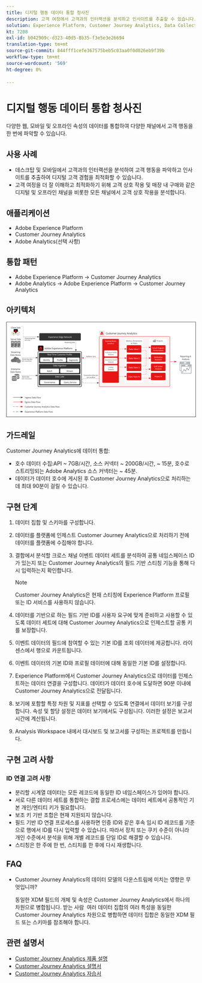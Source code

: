 ```yaml
---
title: 디지털 행동 데이터 통합 청사진
description: 고객 여정에서 고객과의 인터랙션을 분석하고 인사이트를 추출할 수 있습니다.
solution: Experience Platform, Customer Journey Analytics, Data Collection
kt: 7208
exl-id: b042909c-d323-40d5-8b35-f3e5e3e26694
translation-type: tm+mt
source-git-commit: 844fff1cefe367575beb5c03aa0f0d026eb9f39b
workflow-type: tm+mt
source-wordcount: '569'
ht-degree: 0%

---
```


# 디지털 행동 데이터 통합 청사진

다양한 웹, 모바일 및 오프라인 속성의 데이터를 통합하여 다양한 채널에서 고객 행동을 한 번에 파악할 수 있습니다.

## 사용 사례

* 데스크탑 및 모바일에서 고객과의 인터랙션을 분석하여 고객 행동을 파악하고 인사이트를 추출하여 디지털 고객 경험을 최적화할 수 있습니다.
* 고객 여정을 더 잘 이해하고 최적화하기 위해 고객 상호 작용 및 매장 내 구매와 같은 디지털 및 오프라인 채널을 비롯한 모든 채널에서 고객 상호 작용을 분석합니다. 

## 애플리케이션

* Adobe Experience Platform
* Customer Journey Analytics
* Adobe Analytics(선택 사항)

## 통합 패턴

* Adobe Experience Platform → Customer Journey Analytics
* Adobe Analytics → Adobe Experience Platform → Customer Journey Analytics

## 아키텍처

<img src="assets/CJA.svg" alt="Customer Journey Analytics 청사진을 위한 참조 아키텍처" style="border:1px solid #4a4a4a" />

## 가드레일

Customer Journey Analytics에 데이터 통합:

* 호수 데이터 수집:API ~ 7GB/시간, 소스 커넥터 ~ 200GB/시간, ~ 15분, 호수로 스트리밍되는 Adobe Analytics 소스 커넥터는 ~ 45분.
* 데이터가 데이터 호수에 게시된 후 Customer Journey Analytics으로 처리하는 데 최대 90분이 걸릴 수 있습니다.

## 구현 단계

1. 데이터 집합 및 스키마를 구성합니다.
1. 데이터를 플랫폼에 인제스트
Customer Journey Analytics으로 처리하기 전에 데이터를 플랫폼에 수집해야 합니다.
1. 결합에서 분석할 크로스 채널 이벤트 데이터 세트를 분석하여 공통 네임스페이스 ID가 있는지 또는 Customer Journey Analytics의 필드 기반 스티칭 기능을 통해 다시 입력하는지 확인합니다. 

   >[!NOTE]
   >
   >Customer Journey Analytics은 현재 스티칭에 Experience Platform 프로필 또는 ID 서비스를 사용하지 않습니다.

1. 데이터를 기반으로 하는 필드 기반 ID를 사용자 요구에 맞게 준비하고 사용할 수 있도록 데이터 세트에 대해 Customer Journey Analytics으로 인제스트할 공통 키를 보장합니다.
1. 이벤트 데이터의 필드에 참여할 수 있는 기본 ID를 조회 데이터에 제공합니다. 라이센스에서 행으로 카운트됩니다.
1. 이벤트 데이터의 기본 ID와 프로필 데이터에 대해 동일한 기본 ID를 설정합니다.
1. Experience Platform에서 Customer Journey Analytics으로 데이터를 인제스트하는 데이터 연결을 구성합니다. 데이터가 데이터 호수에 도달하면 90분 이내에 Customer Journey Analytics으로 전달됩니다.
1. 보기에 포함할 특정 차원 및 지표를 선택할 수 있도록 연결에서 데이터 보기를 구성합니다. 속성 및 할당 설정은 데이터 보기에서도 구성됩니다. 이러한 설정은 보고서 시간에 계산됩니다.
1. Analysis Workspace 내에서 대시보드 및 보고서를 구성하는 프로젝트를 만듭니다.

## 구현 고려 사항

### ID 연결 고려 사항

* 분리할 시계열 데이터는 모든 레코드에 동일한 ID 네임스페이스가 있어야 합니다.
* 서로 다른 데이터 세트를 통합하는 결합 프로세스에는 데이터 세트에서 공통적인 기본 개인/엔티티 키가 필요합니다.
* 보조 키 기반 조합은 현재 지원되지 않습니다.
* 필드 기반 ID 연결 프로세스를 사용하면 인증 ID와 같은 후속 임시 ID 레코드를 기준으로 행에서 ID를 다시 입력할 수 있습니다. 따라서 장치 또는 쿠키 수준이 아니라 개인 수준에서 분석을 위해 개별 레코드를 단일 ID로 해결할 수 있습니다.
* 스티칭은 한 주에 한 번, 스티치를 한 후에 다시 재생합니다.

## FAQ

* Customer Journey Analytics의 데이터 모델의 다운스트림에 미치는 영향은 무엇입니까?

   동일한 XDM 필드의 개체 및 속성은 Customer Journey Analytics에서 하나의 차원으로 병합됩니다. 받는 사람  여러 데이터 집합의 여러 특성을 동일한 Customer Journey Analytics 차원으로 병합하면 데이터 집합은 동일한 XDM 필드 또는 스키마를 참조해야 합니다.

## 관련 설명서

* [Customer Journey Analytics 제품 설명](https://helpx.adobe.com/legal/product-descriptions/customer-journey-analytics.html)
* [Customer Journey Analytics 설명서](https://experienceleague.adobe.com/docs/customer-journey-analytics.html)
* [Customer Journey Analytics 자습서](https://experienceleague.adobe.com/docs/customer-journey-analytics-learn/tutorials/overview.html)
